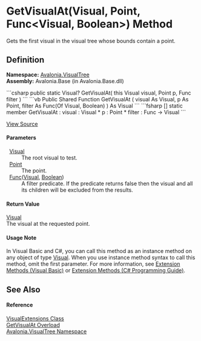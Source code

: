 # GetVisualAt(Visual, Point, Func&lt;Visual, Boolean&gt;) Method


Gets the first visual in the visual tree whose bounds contain a point.



## Definition
**Namespace:** <a href="N_Avalonia_VisualTree">Avalonia.VisualTree</a>  
**Assembly:** Avalonia.Base (in Avalonia.Base.dll)

<Tabs groupId="api-code-preview">
<TabItem value="csharp" label="C#">
```csharp
public static Visual? GetVisualAt(
	this Visual visual,
	Point p,
	Func<Visual, bool> filter
)
```
</TabItem>
<TabItem value="vb" label="VB">
```vb
<ExtensionAttribute>
Public Shared Function GetVisualAt ( 
	visual As Visual,
	p As Point,
	filter As Func(Of Visual, Boolean)
) As Visual
```
</TabItem>
<TabItem value="fsharp" label="F#">
```fsharp
[<ExtensionAttribute>]
static member GetVisualAt : 
        visual : Visual * 
        p : Point * 
        filter : Func<Visual, bool> -> Visual 
```
</TabItem>
</Tabs>



<a href="https://github.com/AvaloniaUI/Avalonia/tree/master/src/Avalonia.Base/VisualTree/VisualExtensions.cs#L303" title="View the source code">View Source</a>



#### Parameters
<dl><dt>  <a href="T_Avalonia_Visual">Visual</a></dt><dd>The root visual to test.</dd><dt>  <a href="T_Avalonia_Point">Point</a></dt><dd>The point.</dd><dt>  <a href="https://learn.microsoft.com/dotnet/api/system.func-2" target="_blank" rel="noopener noreferrer">Func</a>(<a href="T_Avalonia_Visual">Visual</a>, <a href="https://learn.microsoft.com/dotnet/api/system.boolean" target="_blank" rel="noopener noreferrer">Boolean</a>)</dt><dd>A filter predicate. If the predicate returns false then the visual and all its children will be excluded from the results.</dd></dl>

#### Return Value
<a href="T_Avalonia_Visual">Visual</a>  
The visual at the requested point.

#### Usage Note
In Visual Basic and C#, you can call this method as an instance method on any object of type <a href="T_Avalonia_Visual">Visual</a>. When you use instance method syntax to call this method, omit the first parameter. For more information, see <a href="https://docs.microsoft.com/dotnet/visual-basic/programming-guide/language-features/procedures/extension-methods" target="_blank" rel="noopener noreferrer">Extension Methods (Visual Basic)</a> or <a href="https://docs.microsoft.com/dotnet/csharp/programming-guide/classes-and-structs/extension-methods" target="_blank" rel="noopener noreferrer">Extension Methods (C# Programming Guide)</a>.

## See Also


#### Reference
<a href="T_Avalonia_VisualTree_VisualExtensions">VisualExtensions Class</a>  
<a href="Overload_Avalonia_VisualTree_VisualExtensions_GetVisualAt">GetVisualAt Overload</a>  
<a href="N_Avalonia_VisualTree">Avalonia.VisualTree Namespace</a>  

